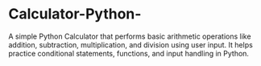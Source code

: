 # Calculator-Python-
A simple Python Calculator that performs basic arithmetic operations like addition, subtraction, multiplication, and division using user input. It helps practice conditional statements, functions, and input handling in Python.
